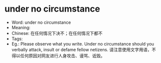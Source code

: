 # under no circumstance

- Word: under no circumstance
- Meaning: 
- Chinese: 在任何情况下决不；在任何情况下都不
- Tags: 
- Eg.: Please observe what you write. Under no circumstance should you verbally attack, insult or defame fellow netizens. 请注意使用文字用语，不得以任何原因对网友进行人身攻击、谩骂、诋毁。
